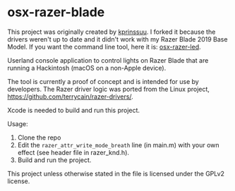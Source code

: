 # osx-razer-blade

This project was originally created by [kprinssuu](https://github.com/kprinssu/osx-razer-blade). I forked it because the drivers weren't up to date and it didn't work with my Razer Blade 2019 Base Model. If you want the command line tool, here it is: [osx-razer-led](https://github.com/DocSystem/osx-razer-led).

Userland console application to control lights on Razer Blade that are running a Hackintosh (macOS on a non-Apple device).

The tool is currently a proof of concept and is intended for use by developers. The Razer driver logic was ported from the Linux project, https://github.com/terrycain/razer-drivers/.

Xcode is needed to build and run this project.

Usage:
1. Clone the repo
2. Edit the `razer_attr_write_mode_breath` line (in main.m) with your own effect (see header file in razer_knd.h).
3. Build and run the project.

This project unless otherwise stated in the file is licensed under the GPLv2 license.
